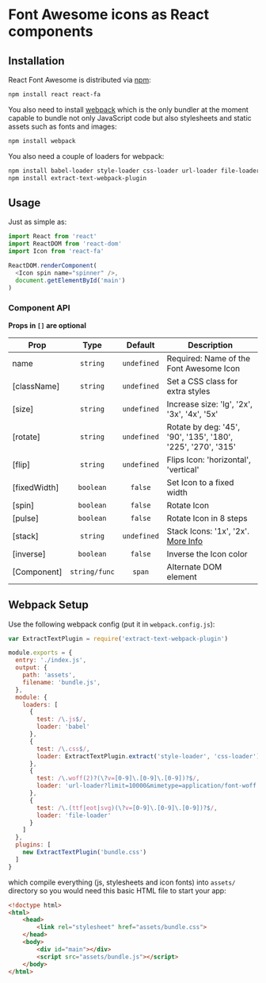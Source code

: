# Font Awesome icons as React components

## Installation

React Font Awesome is distributed via [npm][]:

```bash
npm install react react-fa
```

You also need to install [webpack][] which is the only bundler at the moment
capable to bundle not only JavaScript code but also stylesheets and static
assets such as fonts and images:

```bash
npm install webpack
```

You also need a couple of loaders for webpack:

```bash
npm install babel-loader style-loader css-loader url-loader file-loader
npm install extract-text-webpack-plugin
```

## Usage

Just as simple as:

```javascript
import React from 'react'
import ReactDOM from 'react-dom'
import Icon from 'react-fa'

ReactDOM.renderComponent(
  <Icon spin name="spinner" />,
  document.getElementById('main')
)
```

### Component API

**Props in `[]` are optional**

|Prop       |Type    |Default    |Description                                 |
|-----------|:------:|:---------:|--------------------------------------------|
|name       |`string`|`undefined`|Required: Name of the Font Awesome Icon     |
|[className]|`string`|`undefined`|Set a CSS class for extra styles            |
|[size]     |`string`|`undefined`|Increase size: 'lg', '2x', '3x', '4x', '5x' |
|[rotate]   |`string`|`undefined`|Rotate by deg: '45', '90', '135', '180', '225', '270', '315'|
|[flip]     |`string`|`undefined`|Flips Icon: 'horizontal', 'vertical'        |
|[fixedWidth]|`boolean`|`false`|Set Icon to a fixed width                   |
|[spin]     |`boolean`| `false`|Rotate Icon|
|[pulse]     |`boolean`|`false`|Rotate Icon in 8 steps|
|[stack]     |`string` |`undefined`|Stack Icons: '1x', '2x'. [More Info][]
|[inverse]   |`boolean`|`false`|Inverse the Icon color|
|[Component] |`string/func`|`span`|Alternate DOM element |

## Webpack Setup

Use the following webpack config (put it in `webpack.config.js`):

```javascript
var ExtractTextPlugin = require('extract-text-webpack-plugin')

module.exports = {
  entry: './index.js',
  output: {
    path: 'assets',
    filename: 'bundle.js',
  },
  module: {
    loaders: [
      {
        test: /\.js$/,
        loader: 'babel'
      },
      {
        test: /\.css$/,
        loader: ExtractTextPlugin.extract('style-loader', 'css-loader')
      },
      {
        test: /\.woff(2)?(\?v=[0-9]\.[0-9]\.[0-9])?$/,
        loader: 'url-loader?limit=10000&mimetype=application/font-woff'
      },
      {
        test: /\.(ttf|eot|svg)(\?v=[0-9]\.[0-9]\.[0-9])?$/,
        loader: 'file-loader'
      }
    ]
  },
  plugins: [
    new ExtractTextPlugin('bundle.css')
  ]
}
```

which compile everything (js, stylesheets and icon fonts) into `assets/`
directory so you would need this basic HTML file to start your app:

```html
<!doctype html>
<html>
    <head>
        <link rel="stylesheet" href="assets/bundle.css">
    </head>
    <body>
        <div id="main"></div>
        <script src="assets/bundle.js"></script>
    </body>
</html>
```

[webpack]: http://webpack.github.io/
[npm]: http://npmjs.org
[More Info]: http://fontawesome.io/examples/ 'Scroll to stacked icons'
